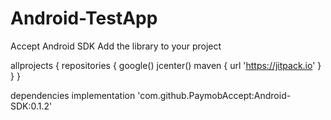 # Android-TestApp
Accept Android SDK
Add the library to your project

allprojects {
    repositories {
        google()
        jcenter()
        maven { url 'https://jitpack.io' }
    }
}


dependencies
  implementation 'com.github.PaymobAccept:Android-SDK:0.1.2'
